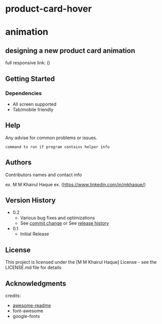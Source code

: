 # product-card-hover
# animation


## designing a new product card animation

full responsive link: ()

## Getting Started

### Dependencies

* All screen supported
* Tab/mobile friendly

## Help

Any advise for common problems or issues.
```
command to run if program contains helper info
```

## Authors

Contributors names and contact info

ex. M M Khairul Haque 
ex. (https://www.linkedin.com/in/mkhaque/)

## Version History

* 0.2
    * Various bug fixes and optimizations
    * See [commit change]() or See [release history]()
* 0.1
    * Initial Release

## License

This project is licensed under the [M M Khairul Haque] License - see the LICENSE.md file for details

## Acknowledgments

credits:
* [awesome-readme](https://github.com/matiassingers/awesome-readme)
* font-awesome
* google-fonts



